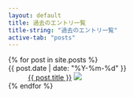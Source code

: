 ```yaml
---
layout: default
title: 過去のエントリ一覧
title-string: "過去のエントリ一覧"
active-tab: "posts"
---
```


<dl class="posts">
  {% for post in site.posts %}
  <dt>{{ post.date | date: "%Y-%m-%d" }}</dt>
  <dd>
  <a href="{{ BASE_PATH }}{{ post.url }}">{{ post.title }}</a>
  <a href="http://b.hatena.ne.jp/entry/http://www.xmisao.com{{ BASE_PATH }}{{ post.url }}"><img src="https://b.hatena.ne.jp/entry/image/http://www.xmisao.com{{ BASE_PATH }}{{ post.url }}"></a>
  </dd>
  {% endfor %}
</dl>
